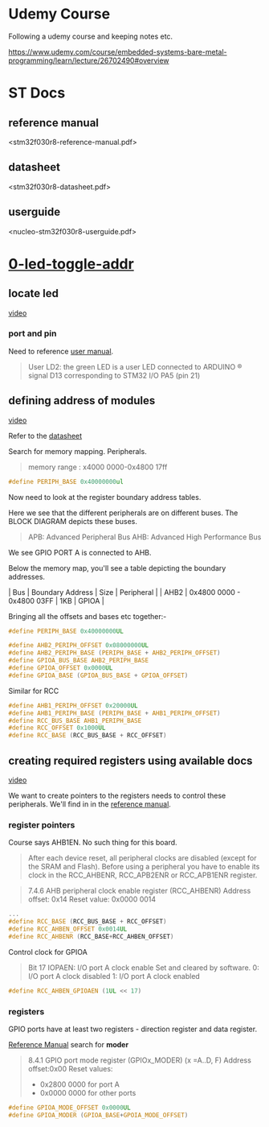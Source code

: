 # Udemy Course

Following a udemy course and keeping notes etc.

<https://www.udemy.com/course/embedded-systems-bare-metal-programming/learn/lecture/26702490#overview>


# ST Docs


## reference manual

<stm32f030r8-reference-manual.pdf>


## datasheet

<stm32f030r8-datasheet.pdf>


## userguide

<nucleo-stm32f030r8-userguide.pdf>


# [0-led-toggle-addr](0-led-toggle-addr/)


## locate led

[video](https://www.udemy.com/course/embedded-systems-bare-metal-programming/learn/lecture/26702988#questions)


### port and pin

Need to reference [user manual](nucleo-stm32f030r8-userguide.pdf).

> User LD2: the green LED is a user LED connected to ARDUINO ® signal D13 corresponding to STM32 I/O PA5 (pin 21)


## defining address of modules

[video](https://www.udemy.com/course/embedded-systems-bare-metal-programming/learn/lecture/26702598#questions)

Refer to the [datasheet](stm32f030r8-datasheet.pdf)

Search for memory mapping. Peripherals.

> memory range : x4000 0000-0x4800 17ff

```c
#define PERIPH_BASE 0x40000000ul
```

Now need to look at the register boundary address tables.

Here we see that the different peripherals are on different buses. The BLOCK DIAGRAM depicts these buses.

> APB: Advanced Peripheral Bus AHB: Advanced High Performance Bus

We see GPIO PORT A is connected to AHB.

Below the memory map, you'll see a table depicting the boundary addresses.

| Bus  | Boundary Address          | Size | Peripheral |
| AHB2 | 0x4800 0000 - 0x4800 03FF | 1KB  | GPIOA      |

Bringing all the offsets and bases etc together:-

```c
#define PERIPH_BASE 0x40000000UL

#define AHB2_PERIPH_OFFSET 0x08000000UL
#define AHB2_PERIPH_BASE (PERIPH_BASE + AHB2_PERIPH_OFFSET)
#define GPIOA_BUS_BASE AHB2_PERIPH_BASE
#define GPIOA_OFFSET 0x0000UL
#define GPIOA_BASE (GPIOA_BUS_BASE + GPIOA_OFFSET)
```

Similar for RCC

```c
#define AHB1_PERIPH_OFFSET 0x20000UL
#define AHB1_PERIPH_BASE (PERIPH_BASE + AHB1_PERIPH_OFFSET)
#define RCC_BUS_BASE AHB1_PERIPH_BASE
#define RCC_OFFSET 0x1000UL
#define RCC_BASE (RCC_BUS_BASE + RCC_OFFSET)
```


## creating required registers using available docs

[video](https://www.udemy.com/course/embedded-systems-bare-metal-programming/learn/lecture/26702606#questions)

We want to create pointers to the registers needs to control these peripherals. We'll find in in the [reference manual](stm32f030r8-reference-manual.pdf).


### register pointers

Course says AHB1EN. No such thing for this board.

> After each device reset, all peripheral clocks are disabled (except for the SRAM and Flash). Before using a peripheral you have to enable its clock in the RCC\_AHBENR, RCC\_APB2ENR or RCC\_APB1ENR register.

> 7.4.6 AHB peripheral clock enable register (RCC\_AHBENR) Address offset: 0x14 Reset value: 0x0000 0014

```c
...
#define RCC_BASE (RCC_BUS_BASE + RCC_OFFSET)
#define RCC_AHBEN_OFFSET 0x0014UL
#define RCC_AHBENR (RCC_BASE+RCC_AHBEN_OFFSET)
```

Control clock for GPIOA

> Bit 17 IOPAEN: I/O port A clock enable Set and cleared by software. 0: I/O port A clock disabled 1: I/O port A clock enabled

```c
#define RCC_AHBEN_GPIOAEN (1UL << 17)
```


### registers

GPIO ports have at least two registers - direction register and data register.

[Reference Manual](stm32f030r8-reference-manual.pdf) search for **moder**

> 8.4.1 GPIO port mode register (GPIOx\_MODER) (x =A..D, F) Address offset:0x00 Reset values:
>
> -   0x2800 0000 for port A
> -   0x0000 0000 for other ports

```c
#define GPIOA_MODE_OFFSET 0x0000UL
#define GPIOA_MODER (GPIOA_BASE+GPOIA_MODE_OFFSET)
```